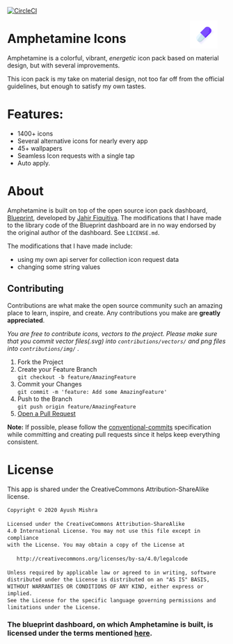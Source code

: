 [![CircleCI](https://circleci.com/gh/PrunedNeuron/Amphetamine.svg?style=svg)](https://circleci.com/gh/PrunedNeuron/Amphetamine)


<img src="contributions/img/app_icon.png" width="64" align="right" hspace="20" />

# Amphetamine Icons

Amphetamine is a colorful, vibrant, *energetic* icon pack based on material design, but with several improvements.

This icon pack is my take on material design, not too far off from the official guidelines, but enough to satisfy my own tastes.

# Features:
- 1400+ icons
- Several alternative icons for nearly every app
- 45+ wallpapers
- Seamless Icon requests with a single tap
- Auto apply.

# About

Amphetamine is built on top of the open source icon pack dashboard, [Blueprint][blueprint-url], developed by [Jahir Fiquitiva][jahir-url]. The modifications that I have made to the library code of the Blueprint dashboard are in no way endorsed by the original author of the dashboard. See `LICENSE.md`.

The modifications that I have made include: 
- using my own api server for collection icon request data
- changing some string values

## Contributing

Contributions are what make the open source community such an amazing place to learn, inspire, and create. Any contributions you make are **greatly appreciated**.

*You are free to contribute icons, vectors to the project. Please make sure that you commit vector files(.svg) into `contributions/vectors/` and png files into `contributions/img/` .*

1. Fork the Project
2. Create your Feature Branch<br>
  `git checkout -b feature/AmazingFeature`
3. Commit your Changes<br>
  `git commit -m 'feature: Add some AmazingFeature'`
4. Push to the Branch<br>
  `git push origin feature/AmazingFeature`
5. <a href="https://help.github.com/en/github/collaborating-with-issues-and-pull-requests/creating-a-pull-request">Open a Pull Request</a>

**Note:** If possible, please follow the [conventional-commits](https://www.conventionalcommits.org/) specification while committing and creating pull requests since it helps keep everything consistent.

# License

This app is shared under the CreativeCommons Attribution-ShareAlike license.

	Copyright © 2020 Ayush Mishra

	Licensed under the CreativeCommons Attribution-ShareAlike 
	4.0 International License. You may not use this file except in compliance 
	with the License. You may obtain a copy of the License at

	   http://creativecommons.org/licenses/by-sa/4.0/legalcode

	Unless required by applicable law or agreed to in writing, software
	distributed under the License is distributed on an "AS IS" BASIS,
	WITHOUT WARRANTIES OR CONDITIONS OF ANY KIND, either express or implied.
	See the License for the specific language governing permissions and
	limitations under the License.


### The blueprint dashboard, on which Amphetamine is built, is licensed under the terms mentioned [here](https://github.com/jahirfiquitiva/Blueprint#license). 

[blueprint-url]: https://github.com/jahirfiquitiva/Blueprint
[jahir-url]: https://jahir.dev